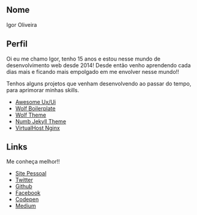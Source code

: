 ## Nome
Igor Oliveira

## Perfil
Oi eu me chamo Igor, tenho 15 anos e estou nesse mundo de desenvolvimento web desde 2014!
Desde então venho aprendendo cada dias mais e ficando mais empolgado em me envolver nesse mundo!!

Tenhos alguns projetos que venham desenvolvendo ao passar do tempo, para aprimorar minhas skills.
- [Awesome Ux/Ui](https://github.com/devigor/awesome-ux-ui)
- [Wolf Boilerplate](https://github.com/devigor/wolf-boilerplate)
- [Wolf Theme](https://github.com/wolf-theme/wolf-theme)
- [Numb Jekyll Theme](https://github.com/devigor/numb-jekyll-theme)
- [VirtualHost Nginx](https://github.com/devigor/virtualhost-nginx)

## Links
Me conheça melhor!!
- [Site Pessoal](https://devigor.github.io)
- [Twitter](https://twitter.com/@_devigor)
- [Github](https://github.com/devigor)
- [Facebook](https://facebook.com/devigor17)
- [Codepen](https://codepen.io/devigor)
- [Medium](https://medium.com/@devigor)
